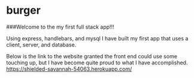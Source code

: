 # burger

###Welcome to the my first full stack app!!!

Using express, handlebars, and mysql I have built my first 
app that uses a client, server, and database.

Below is the link to the website granted the front end could use some
touching up, but I have become quite proud to what I have accomplished. 
https://shielded-savannah-54063.herokuapp.com/